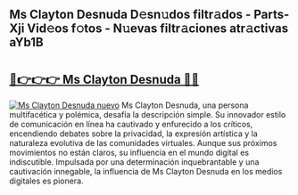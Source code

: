 ## Ms Clayton Desnuda D𝚎sn𝚞dos filtr𝚊dos - Parts-Xji Vid𝚎os f𝚘tos - N𝚞evas filtr𝚊ciones atr𝚊ctivas aYb1B

# <h2><a href="http://mbatgbj.tromn.icu/?c=Ms+Clayton+Desnuda">🔗👉👉👉 Ms Clayton Desnuda 🔗🔗</a></h2>

[![Ms Clayton Desnuda nuevo](https://i.imgur.com/pEAQMta.gif)](http://mbatgbj.tromn.icu/?c=Ms+Clayton+Desnuda)
Ms Clayton Desnuda, una persona multifacética y polémica, desafía la descripción simple. Su innovador estilo de comunicación en línea ha cautivado y enfurecido a los críticos, encendiendo debates sobre la privacidad, la expresión artística y la naturaleza evolutiva de las comunidades virtuales. Aunque sus próximos movimientos no están claros, su influencia en el mundo digital es indiscutible. Impulsada por una determinación inquebrantable y una cautivación innegable, la influencia de Ms Clayton Desnuda en los medios digitales es pionera.
